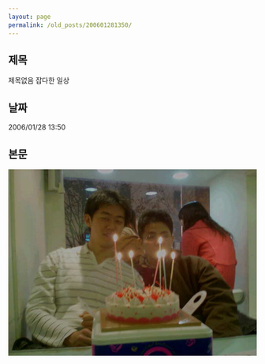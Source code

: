 ```yaml
---
layout: page
permalink: /old_posts/200601281350/
---
```


## 제목
제목없음 잡다한 일상

## 날짜
2006/01/28 13:50

## 본문
![c0003499_13492287.jpg](200601281350/c0003499_13492287.jpg) <center></center>